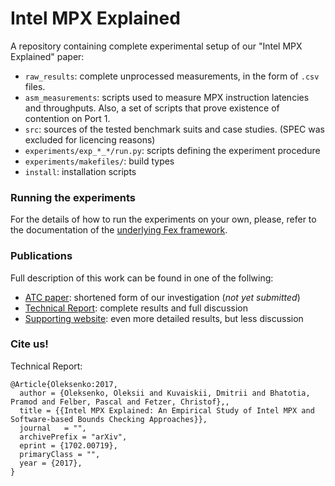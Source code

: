 # Intel MPX Explained

A repository containing complete experimental setup of our "Intel MPX Explained" paper:

* `raw_results`: complete unprocessed measurements, in the form of `.csv` files.
* `asm_measurements`: scripts used to measure MPX instruction latencies and throughputs.
Also, a set of scripts that prove existence of contention on Port 1.
* `src`: sources of the tested benchmark suits and case studies. (SPEC was excluded for licencing reasons)
* `experiments/exp_*_*/run.py`: scripts defining the experiment procedure
* `experiments/makefiles/`: build types
* `install`: installation scripts

### Running the experiments

For the details of how to run the experiments on your own, please, refer to the documentation of the [underlying Fex framework](https://github.com/tudinfse/fex).

### Publications

Full description of this work can be found in one of the follwing:

* [ATC paper](): shortened form of our investigation (*not yet submitted*)
* [Technical Report](https://arxiv.org/abs/1702.00719): complete results and full discussion
* [Supporting website](https://intel-mpx.github.io/): even more detailed results, but less discussion


### Cite us!

Technical Report:

```
@Article{Oleksenko:2017,
  author = {Oleksenko, Oleksii and Kuvaiskii, Dmitrii and Bhatotia, Pramod and Felber, Pascal and Fetzer, Christof},,
  title = {{Intel MPX Explained: An Empirical Study of Intel MPX and Software-based Bounds Checking Approaches}},
  journal   = "",
  archivePrefix = "arXiv",
  eprint = {1702.00719},
  primaryClass = "",
  year = {2017},
}
```
